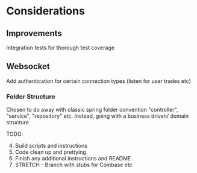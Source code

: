 




# Considerations

## Improvements

Integration tests for thorough test coverage

## Websocket

Add authentication for certain connection types (listen for user trades etc)


### Folder Structure

Chosen to do away with classic spring folder convention "controller", "service", "repository" etc.
Instead, going with a business driven/ domain structure


TODO:

4) Build scripts and instructions
5) Code clean up and prettying
6) Finish any additional instructions and README
7) STRETCH - Branch with stubs for Coinbase etc
